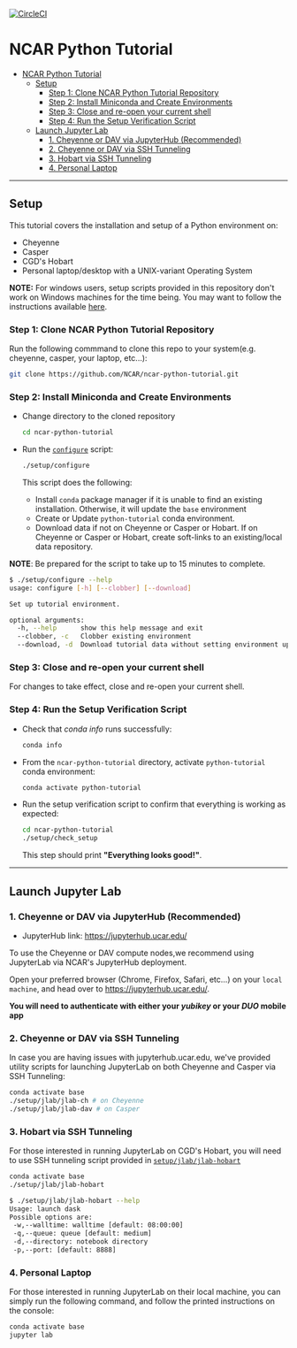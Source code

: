 [![CircleCI](https://img.shields.io/circleci/project/github/NCAR/ncar-python-tutorial/master.svg?style=for-the-badge&logo=circleci)](https://circleci.com/gh/NCAR/ncar-python-tutorial/tree/master)

# NCAR Python Tutorial

- [NCAR Python Tutorial](#ncar-python-tutorial)
  - [Setup](#setup)
    - [Step 1: Clone NCAR Python Tutorial Repository](#step-1-clone-ncar-python-tutorial-repository)
    - [Step 2: Install Miniconda and Create Environments](#step-2-install-miniconda-and-create-environments)
    - [Step 3: Close and re-open your current shell](#step-3-close-and-re-open-your-current-shell)
    - [Step 4: Run the Setup Verification Script](#step-4-run-the-setup-verification-script)
  - [Launch Jupyter Lab](#launch-jupyter-lab)
    - [1. Cheyenne or DAV via JupyterHub (Recommended)](#1-cheyenne-or-dav-via-jupyterhub-recommended)
    - [2. Cheyenne or DAV via SSH Tunneling](#2-cheyenne-or-dav-via-ssh-tunneling)
    - [3. Hobart via SSH Tunneling](#3-hobart-via-ssh-tunneling)
    - [4. Personal Laptop](#4-personal-laptop)

----

## Setup

This tutorial covers the installation and setup of a Python environment on:

- Cheyenne
- Casper
- CGD's Hobart
- Personal laptop/desktop with a UNIX-variant Operating System

**NOTE:** For windows users, setup scripts provided in this repository don't work on Windows machines for the time being. You may want to follow the instructions available [here](https://conda.io/projects/conda/en/latest/user-guide/install/windows.html).

### Step 1: Clone NCAR Python Tutorial Repository

Run the following commmand to clone this repo to your system(e.g. cheyenne, casper, your laptop, etc...):

```bash
git clone https://github.com/NCAR/ncar-python-tutorial.git
```

### Step 2: Install Miniconda and Create Environments

- Change directory to the cloned repository

  ```bash
  cd ncar-python-tutorial
  ```

- Run the [`configure`](./setup/configure) script:

  ```bash
  ./setup/configure
  ```

  This script does the following:
  - Install `conda` package manager if it is unable to find an existing installation. Otherwise, it will update the `base` environment
  - Create or Update `python-tutorial` conda environment.
  - Download data if not on Cheyenne or Casper or Hobart. If on Cheyenne or Casper or Hobart, create soft-links to an existing/local data repository.

**NOTE**: Be prepared for the script to take up to 15 minutes to complete.

```bash
$ ./setup/configure --help
usage: configure [-h] [--clobber] [--download]

Set up tutorial environment.

optional arguments:
  -h, --help      show this help message and exit
  --clobber, -c   Clobber existing environment
  --download, -d  Download tutorial data without setting environment up
```

### Step 3: Close and re-open your current shell

For changes to take effect, close and re-open your current shell.

### Step 4: Run the Setup Verification Script

- Check that *conda info* runs successfully:

  ```bash
  conda info
  ```

- From the `ncar-python-tutorial` directory, activate `python-tutorial` conda environment:

  ```bash
  conda activate python-tutorial
  ```

- Run the setup verification script to confirm that everything is working as expected:

  ```bash
  cd ncar-python-tutorial
  ./setup/check_setup
  ```

  This step should print **"Everything looks good!"**.

----

## Launch Jupyter Lab

### 1. Cheyenne or DAV via JupyterHub (Recommended)

- JupyterHub link: https://jupyterhub.ucar.edu/


To use the Cheyenne or DAV compute nodes,we recommend using JupyterLab via NCAR's JupyterHub deployment.

Open your preferred browser (Chrome, Firefox, Safari, etc...) on your ``local machine``, and head over to https://jupyterhub.ucar.edu/.

**You will need to authenticate with either your _yubikey_ or your _DUO_ mobile app**

### 2. Cheyenne or DAV via SSH Tunneling

In case you are having issues with jupyterhub.ucar.edu, we've provided utility scripts for launching JupyterLab on both Cheyenne and Casper via SSH Tunneling:

```bash
conda activate base
./setup/jlab/jlab-ch # on Cheyenne
./setup/jlab/jlab-dav # on Casper
```

### 3. Hobart via SSH Tunneling

For those interested in running JupyterLab on CGD's Hobart, you will need to use SSH tunneling script provided in [``setup/jlab/jlab-hobart``](./setup/jlab/jlab-hobart)

```bash
conda activate base
./setup/jlab/jlab-hobart
```

```bash
$ ./setup/jlab/jlab-hobart --help
Usage: launch dask
Possible options are:
 -w,--walltime: walltime [default: 08:00:00]
 -q,--queue: queue [default: medium]
 -d,--directory: notebook directory
 -p,--port: [default: 8888]
```

### 4. Personal Laptop

For those interested in running JupyterLab on their local machine, you can simply run the following command, and follow the printed instructions on the console:

```bash
conda activate base
jupyter lab
```
